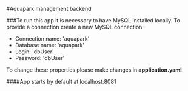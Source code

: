 #Aquapark management backend

###To run this app it is necessary to have MySQL installed locally.
To provide a connection create a new MySQL connection:
* Connection name: 'aquapark'
* Database name: 'aquapark'
* Login: 'dbUser'
* Password: 'dbUser'

To change these properties please make changes in <b> application.yaml </b>

####App starts by default at localhost:8081